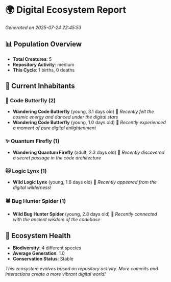 # 🌍 Digital Ecosystem Report
*Generated on 2025-07-24 22:45:53*

## 📊 Population Overview
- **Total Creatures**: 5
- **Repository Activity**: medium
- **This Cycle**: 1 births, 0 deaths

## 👥 Current Inhabitants

### 🦋 Code Butterfly (2)
- **Wandering Code Butterfly** (young, 3.1 days old) 💚
  *Recently felt the cosmic energy and danced under the digital stars*
- **Wandering Code Butterfly** (young, 1.0 days old) 💚
  *Recently experienced a moment of pure digital enlightenment*

### ✨ Quantum Firefly (1)
- **Wandering Quantum Firefly** (adult, 2.3 days old) 💚
  *Recently discovered a secret passage in the code architecture*

### 🐱 Logic Lynx (1)
- **Wild Logic Lynx** (young, 1.6 days old) 💚
  *Recently appeared from the digital wilderness!*

### 🕷️ Bug Hunter Spider (1)
- **Wild Bug Hunter Spider** (young, 2.8 days old) 💚
  *Recently connected with the ancient wisdom of the codebase*

## 🔬 Ecosystem Health
- **Biodiversity**: 4 different species
- **Average Generation**: 1.0
- **Conservation Status**: Stable

*This ecosystem evolves based on repository activity. More commits and interactions create a more vibrant digital world!*